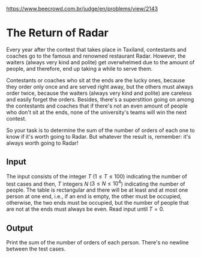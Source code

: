 https://www.beecrowd.com.br/judge/en/problems/view/2143

# The Return of Radar

Every year after the contest that takes place in Taxiland, contestants and
coaches go to the famous and renowned restaurant Radar. However, the waiters
(always very kind and polite) get overwhelmed due to the amount of people, and
therefore, end up taking a while to serve them.

Contestants or coaches who sit at the ends are the lucky ones, because they
order only once and are served right away, but the others must always order
twice, because the waiters (always very kind and polite) are careless and
easily forget the orders. Besides, there's a superstition going on among the
contestants and coaches that if there's not an even amount of people who don't
sit at the ends, none of the university's teams will win the next contest.

So your task is to determine the sum of the number of orders of each one to
know if it's worth going to Radar. But whatever the result is, remember: it's
always worth going to Radar!

## Input

The input consists of the integer $T$ ($1 \leq T \leq 100$) indicating the
number of test cases and then, $T$ integers $N$ ($3 \leq N \leq 10^4$)
indicating the number of people. The table is rectangular and there will be at
least and at most one person at one end, i.e., if an end is empty, the other
must be occupied, otherwise, the two ends must be occupied, but the number of
people that are not at the ends must always be even. Read input until $T = 0$.

## Output

Print the sum of the number of orders of each person. There's no newline
between the test cases.
